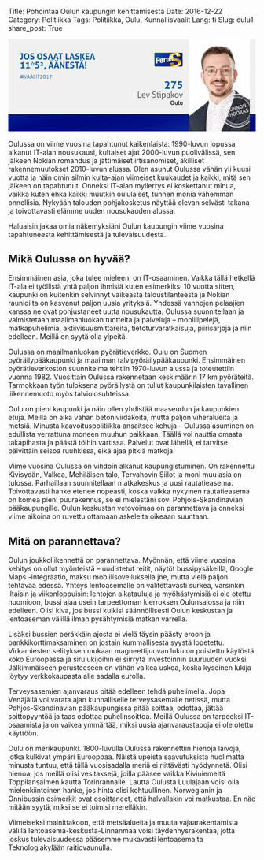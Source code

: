 Title: Pohdintaa Oulun kaupungin kehittämisestä
Date: 2016-12-22
Category: Politiikka
Tags: Politiikka, Oulu, Kunnallisvaalit
Lang: fi
Slug: oulu1
share_post: True

![](https://raw.githubusercontent.com/lstipakov/blog/master/content/top_banner.jpg)

Oulussa on viime vuosina tapahtunut kaikenlaista: 1990-luvun lopussa alkanut IT-alan nousukausi, kultaiset ajat 2000-luvun puolivälissä, sen jälkeen Nokian romahdus ja jättimäiset irtisanomiset, äkilliset rakennemuutokset 2010-luvun alussa. Olen asunut Oulussa vähän yli kuusi vuotta ja näin omin silmin kulta-ajan viimeiset kuukaudet ja kaikki, mitä sen jälkeen on tapahtunut. Onneksi IT-alan myllerrys ei koskettanut minua, vaikka kuten ehkä kaikki muutkin oululaiset, tunnen monia vähemmän onnellisia. Nykyään talouden pohjakosketus näyttää olevan selvästi takana ja toivottavasti elämme uuden nousukauden alussa.

Haluaisin jakaa omia näkemyksiäni Oulun kaupungin viime vuosina tapahtuneesta kehittämisestä ja tulevaisuudesta.

Mikä Oulussa on hyvää?
----------------------

Ensimmäinen asia, joka tulee mieleen, on IT-osaaminen. Vaikka tällä hetkellä IT-ala ei työllistä yhtä paljon ihmisiä kuten esimerkiksi 10 vuotta sitten, kaupunki on kuitenkin selvinnyt vaikeasta taloustilanteesta ja Nokian raunioilta on kasvanut paljon uusia yrityksiä. Yhdessä vanhojen pelaajien kanssa ne ovat pohjustaneet uutta nousukautta. Oulussa suunnitellaan ja valmistetaan maailmanluokan tuotteita ja palveluja – mobiilipelejä, matkapuhelimia, aktiivisuusmittareita, tietoturvaratkaisuja, piirisarjoja ja niin edelleen. Meillä on syytä olla ylpeitä.

Oulussa on maailmanluokan pyörätieverkko. Oulu on Suomen pyöräilypääkaupunki ja maailman talvipyöräilypääkaupunki. Ensimmäinen pyörätieverkoston suunnitelma tehtiin 1970-luvun alussa ja toteutettiin vuonna 1982. Vuosittain Oulussa rakennetaan keskimäärin 17 km pyöräteitä. Tarmokkaan työn tuloksena pyöräilystä on tullut kaupunkilaisten tavallinen liikennemuoto myös talviolosuhteissa.

Oulu on pieni kaupunki ja näin ollen yhdistää maaseudun ja kaupunkien etuja. Meillä on aika vähän betoniviidakoita, mutta paljon viheralueita ja metsiä. Minusta kaavoituspolitiikka ansaitsee kehuja – Oulussa asuminen on edullista verrattuna moneen muuhun paikkaan. Täällä voi nauttia omasta takapihasta ja päästä töihin vartissa. Palvelut ovat lähellä, ei tarvitse päivittäin seisoa ruuhkissa, eikä ajaa pitkiä matkoja.

Viime vuosina Oulussa on vihdoin alkanut kaupungistuminen. On rakennettu Kivisydän, Valkea, Mehiläisen talo, Tervahovin Siilot ja moni muu asia on tulossa. Parhaillaan suunnitellaan matkakeskus ja uusi rautatieasema. Toivottavasti hanke etenee nopeasti, koska vaikka nykyinen rautatieasema on komea pieni puurakennus, se ei mielestäni sovi Pohjois-Skandinavian pääkaupungille. Oulun keskustan vetovoimaa on parannettava ja onneksi viime aikoina on ruvettu ottamaan askeleita oikeaan suuntaan. 

Mitä on parannettava?
---------------------

Oulun joukkoliikennettä on parannettava. Myönnän, että viime vuosina kehitys on ollut myönteistä – uudistetut reitit, näytöt bussipysäkeillä, Google Maps -integraatio, maksu mobiilisovelluksella jne, mutta vielä paljon tehtävää edessä. Yhteys lentoasemalle on valitettavasti surkea, varsinkin iltaisin ja viikonloppuisin: lentojen aikatauluja ja myöhästymisiä ei ole otettu huomioon, bussi ajaa usein tarpeettoman kierroksen Oulunsalossa ja niin edelleen. Olisi kiva, jos bussi kulkisi säännöllisesti Oulun keskustan ja lentoaseman välillä ilman pysähtymisiä matkan varrella.

Lisäksi bussien peräkkäin ajosta ei vielä täysin päästy eroon ja pankkikorttimaksaminen on jostain kummallisesta syystä lopetettu. Virkamiesten selityksen mukaan magneettijuovan luku on poistettu käytöstä koko Euroopassa ja sirulukijoihin ei siirrytä investoinnin suuruuden vuoksi. Jälkimmäiseen perusteeseen on vähän vaikea uskoa, koska kyseinen lukija löytyy verkkokaupasta alle sadalla eurolla.  

Terveysasemien ajanvaraus pitää edelleen tehdä puhelimella. Jopa Venäjällä voi varata ajan kunnalliselle terveysasemalle netissä, mutta Pohjos-Skandinavian pääkaupungissa pitää soittaa, odottaa, jättää soittopyyntöä ja taas odottaa puhelinsoittoa. Meillä Oulussa on tarpeeksi IT-osaamista ja on vaikea ymmärtää, miksi uusia ajanvaraustapoja ei ole otettu käyttöön.

Oulu on merikaupunki. 1800-luvulla Oulussa rakennettiin hienoja laivoja, jotka kulkivat ympäri Eurooppaa. Näistä upeista saavutuksista huolimatta minusta tuntuu, että tällä vuosisadalla meriä ei riittävästi hyödynnetä. Olisi hienoa, jos meillä olisi vesitaksejä, joilla pääsee vaikka Kiviniemeltä Toppilansalmen kautta Torinrannalle. Lautta Oulusta Luulajaan voisi olla mielenkiintoinen hanke, jos hinta olisi kohtuullinen. Norwegianin ja Onnibussin esimerkit ovat osoittaneet, että halvallakin voi matkustaa. En näe mitään syytä, miksi se ei toimisi merelläkin.

Viimeiseksi mainittakoon, että metsäalueita ja muuta vajaarakentamista välillä lentoasema-keskusta-Linnanmaa voisi täydennysrakentaa, jotta joskus tulevaisuudessa pääsemme mukavasti lentoasemalta Teknologiakylään raitiovaunulla. 
